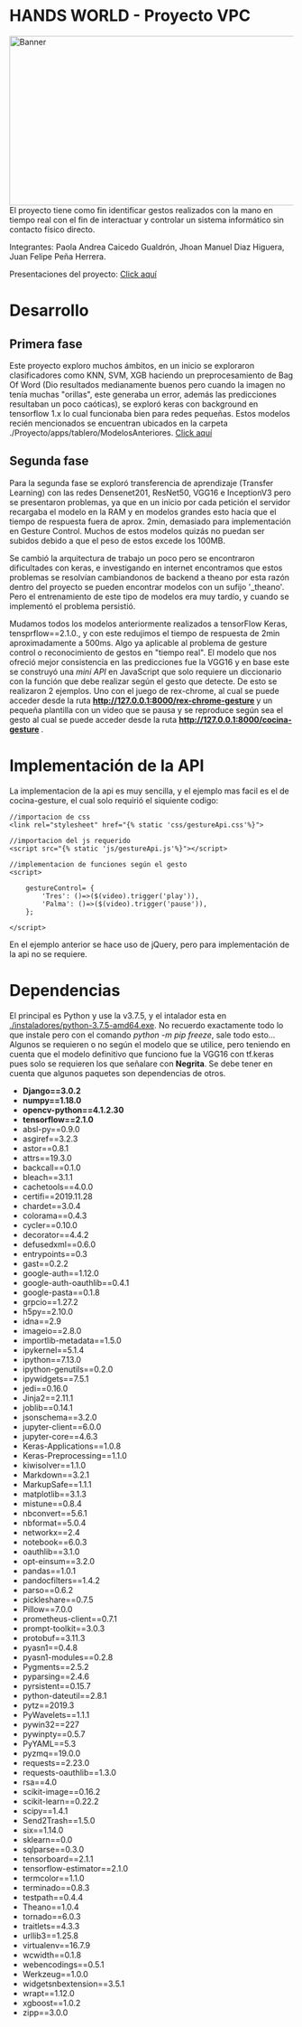 # HANDS WORLD - Proyecto VPC
<img src="https://gitlab.com/paolacaicedouis/hands_words-proyecto_vpc/-/raw/master/imgs/banner.png" alt="Banner" width="1000" height="300"> <br>
El proyecto tiene como fin identificar gestos realizados con la mano en tiempo real con el fin de interactuar y controlar un sistema informático sin contacto físico directo.

Integrantes: Paola Andrea Caicedo Gualdrón, Jhoan Manuel Diaz Higuera, Juan Felipe Peña Herrera.

Presentaciones del proyecto: [Click aquí](https://gitlab.com/paolacaicedouis/hands_words-proyecto_vpc)

# Desarrollo

## Primera fase
Este proyecto exploro muchos ámbitos, en un inicio se exploraron clasificadores como KNN, SVM, XGB haciendo un preprocesamiento de Bag Of Word (Dio resultados medianamente buenos pero cuando la imagen no tenía muchas "orillas", este generaba un error, además las predicciones resultaban un poco caóticas), se exploró keras con background en tensorflow 1.x lo cual funcionaba bien para redes pequeñas. Estos modelos recién mencionados se encuentran ubicados en la carpeta ./Proyecto/apps/tablero/ModelosAnteriores. [Click aquí](https://github.com/piiok/VPC_Proyecto/tree/master/Proyecto/apps/tablero/ModelosAnteriores)

## Segunda fase
Para la segunda fase se exploró transferencia de aprendizaje (Transfer Learning) con las redes Densenet201, ResNet50, VGG16 e InceptionV3 pero se presentaron problemas, ya que en un inicio por cada petición el servidor recargaba el modelo en la RAM y en modelos grandes esto hacia que el tiempo de respuesta fuera de aprox. 2min, demasiado para implementación en Gesture Control. Muchos de estos modelos quizás no puedan ser subidos debido a que el peso de estos excede los 100MB.

Se cambió la arquitectura de trabajo un poco pero se encontraron dificultades con keras, e investigando en internet encontramos que estos problemas se resolvían cambiandonos de backend a theano por esta razón dentro del proyecto se pueden encontrar modelos con un sufijo '_theano'. Pero el entrenamiento de este tipo de modelos era muy tardío, y cuando se implementó el problema persistió. 

Mudamos todos los modelos anteriormente realizados a tensorFlow Keras, tensprflow==2.1.0., y con este redujimos el tiempo de respuesta de 2min aproximadamente a 500ms. Algo ya aplicable al problema de gesture control o reconocimiento de gestos en "tiempo real". El modelo que nos ofreció mejor consistencia en las predicciones fue la VGG16 y en base este se construyó una <i>mini API</i> en JavaScript que solo requiere un diccionario con la función que debe realizar según el gesto que detecte. De esto se realizaron 2 ejemplos. Uno con el juego de rex-chrome, al cual se puede acceder desde la ruta <b> http://127.0.0.1:8000/rex-chrome-gesture </b> y un pequeña plantilla con un video que se pausa y se reproduce según sea el gesto al cual se puede acceder desde la ruta <b> http://127.0.0.1:8000/cocina-gesture </b>.

# Implementación de la API
La implementacion de la api es muy sencilla, y el ejemplo mas facil es el de cocina-gesture, el cual solo requirió el siquiente codigo:

```
//importacion de css
<link rel="stylesheet" href="{% static 'css/gestureApi.css'%}">

//importacion del js requerido
<script src="{% static 'js/gestureApi.js'%}"></script>

//implementacion de funciones según el gesto
<script>
      
    gestureControl= { 
        'Tres': ()=>($(video).trigger('play')), 
        'Palma': ()=>($(video).trigger('pause')),
    };
      
</script>

```
En el ejemplo anterior se hace uso de jQuery, pero para implementación de la api no se requiere.

# Dependencias
El principal es Python y use la v3.7.5, y el intalador esta en [./instaladores/python-3.7.5-amd64.exe](https://github.com/piiok/VPC_Proyecto/blob/master/instaladores/python-3.7.5-amd64.exe).
No recuerdo exactamente todo lo que instale pero con el comando <i>python -m pip freeze</i>, sale todo esto...  <br>
Algunos se requieren o no según el modelo que se utilice, pero teniendo en cuenta que el modelo definitivo que funciono fue la VGG16 con tf.keras pues solo se requieren los que señalare con <b>Negrita</b>. Se debe tener en cuenta que algunos paquetes son dependencias de otros.

- <b>Django==3.0.2</b>
- <b>numpy==1.18.0</b>
- <b>opencv-python==4.1.2.30</b>
- <b>tensorflow==2.1.0</b>
- absl-py==0.9.0
- asgiref==3.2.3
- astor==0.8.1
- attrs==19.3.0
- backcall==0.1.0
- bleach==3.1.1
- cachetools==4.0.0
- certifi==2019.11.28
- chardet==3.0.4
- colorama==0.4.3
- cycler==0.10.0
- decorator==4.4.2
- defusedxml==0.6.0
- entrypoints==0.3
- gast==0.2.2
- google-auth==1.12.0
- google-auth-oauthlib==0.4.1
- google-pasta==0.1.8
- grpcio==1.27.2
- h5py==2.10.0
- idna==2.9
- imageio==2.8.0
- importlib-metadata==1.5.0
- ipykernel==5.1.4
- ipython==7.13.0
- ipython-genutils==0.2.0
- ipywidgets==7.5.1
- jedi==0.16.0
- Jinja2==2.11.1
- joblib==0.14.1
- jsonschema==3.2.0
- jupyter-client==6.0.0
- jupyter-core==4.6.3
- Keras-Applications==1.0.8
- Keras-Preprocessing==1.1.0
- kiwisolver==1.1.0
- Markdown==3.2.1
- MarkupSafe==1.1.1
- matplotlib==3.1.3
- mistune==0.8.4
- nbconvert==5.6.1
- nbformat==5.0.4
- networkx==2.4
- notebook==6.0.3
- oauthlib==3.1.0
- opt-einsum==3.2.0
- pandas==1.0.1
- pandocfilters==1.4.2
- parso==0.6.2
- pickleshare==0.7.5
- Pillow==7.0.0
- prometheus-client==0.7.1
- prompt-toolkit==3.0.3
- protobuf==3.11.3
- pyasn1==0.4.8
- pyasn1-modules==0.2.8
- Pygments==2.5.2
- pyparsing==2.4.6
- pyrsistent==0.15.7
- python-dateutil==2.8.1
- pytz==2019.3
- PyWavelets==1.1.1
- pywin32==227
- pywinpty==0.5.7
- PyYAML==5.3
- pyzmq==19.0.0
- requests==2.23.0
- requests-oauthlib==1.3.0
- rsa==4.0
- scikit-image==0.16.2
- scikit-learn==0.22.2
- scipy==1.4.1
- Send2Trash==1.5.0
- six==1.14.0
- sklearn==0.0
- sqlparse==0.3.0
- tensorboard==2.1.1
- tensorflow-estimator==2.1.0
- termcolor==1.1.0
- terminado==0.8.3
- testpath==0.4.4
- Theano==1.0.4
- tornado==6.0.3
- traitlets==4.3.3
- urllib3==1.25.8
- virtualenv==16.7.9
- wcwidth==0.1.8
- webencodings==0.5.1
- Werkzeug==1.0.0
- widgetsnbextension==3.5.1
- wrapt==1.12.0
- xgboost==1.0.2
- zipp==3.0.0
